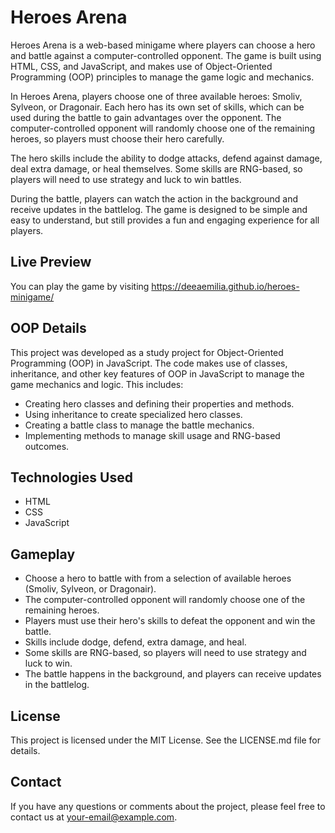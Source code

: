 # Heroes Arena

<p> Heroes Arena is a web-based minigame where players can choose a hero and battle against a computer-controlled opponent. The game is built using HTML, CSS, and JavaScript, and makes use of Object-Oriented Programming (OOP) principles to manage the game logic and mechanics. </p>

<p> In Heroes Arena, players choose one of three available heroes: Smoliv, Sylveon, or Dragonair. Each hero has its own set of skills, which can be used during the battle to gain advantages over the opponent. The computer-controlled opponent will randomly choose one of the remaining heroes, so players must choose their hero carefully. </p>

<p> The hero skills include the ability to dodge attacks, defend against damage, deal extra damage, or heal themselves. Some skills are RNG-based, so players will need to use strategy and luck to win battles. </p>

<p> During the battle, players can watch the action in the background and receive updates in the battlelog. The game is designed to be simple and easy to understand, but still provides a fun and engaging experience for all players. </p>

## Live Preview
You can play the game by visiting https://deeaemilia.github.io/heroes-minigame/

## OOP Details
This project was developed as a study project for Object-Oriented Programming (OOP) in JavaScript. The code makes use of classes, inheritance, and other key features of OOP in JavaScript to manage the game mechanics and logic. This includes:

<ul>
  <li> Creating hero classes and defining their properties and methods. </li>
  <li> Using inheritance to create specialized hero classes. </li>
  <li> Creating a battle class to manage the battle mechanics. </li>
  <li> Implementing methods to manage skill usage and RNG-based outcomes. </li>
</ul>

## Technologies Used
<ul>
  <li> HTML </li>
  <li> CSS </li>
  <li> JavaScript </li>
</ul>

## Gameplay
<ul>
<li> Choose a hero to battle with from a selection of available heroes (Smoliv, Sylveon, or Dragonair). </li>
<li> The computer-controlled opponent will randomly choose one of the remaining heroes. </li>
<li> Players must use their hero's skills to defeat the opponent and win the battle. </li>
<li> Skills include dodge, defend, extra damage, and heal. </li>
<li> Some skills are RNG-based, so players will need to use strategy and luck to win. </li>
<li> The battle happens in the background, and players can receive updates in the battlelog. </li>
</ul>

## License
This project is licensed under the MIT License. See the LICENSE.md file for details.

## Contact
If you have any questions or comments about the project, please feel free to contact us at your-email@example.com.


